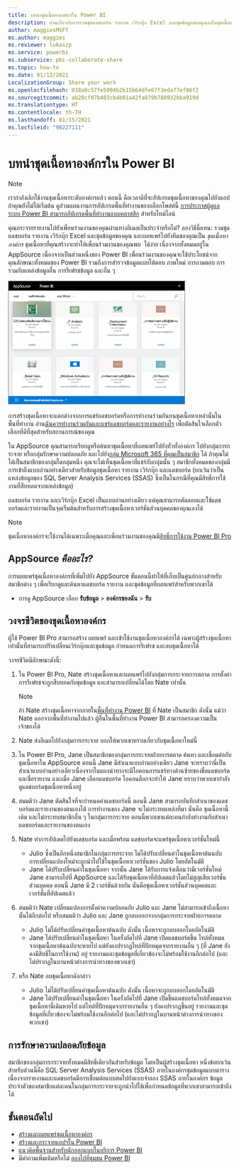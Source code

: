 ```yaml
---
title: บทนำชุดเนื้อหาองค์กรใน Power BI
description: อ่านเกี่ยวกับการรวมชุดแดชบอร์ด รายงาน เวิร์กบุ๊ก Excel และชุดข้อมูลของคุณลงในชุดเนื้อหาองค์กรที่คุณสามารถแชร์กับเพื่อนร่วมงานของคุณได้
author: maggiesMSFT
ms.author: maggies
ms.reviewer: lukaszp
ms.service: powerbi
ms.subservice: pbi-collaborate-share
ms.topic: how-to
ms.date: 01/12/2021
LocalizationGroup: Share your work
ms.openlocfilehash: 038a0c57fe5994b2b15b64dfe67f3eda77ef86f2
ms.sourcegitcommit: ab28cf07b483cb4b01a42fa879b788932bba919d
ms.translationtype: HT
ms.contentlocale: th-TH
ms.lasthandoff: 01/15/2021
ms.locfileid: "98227111"
---
```

# <a name="intro-to-organizational-content-packs-in-power-bi"></a>บทนำชุดเนื้อหาองค์กรใน Power BI

> [!NOTE]
> เรากำลังเลิกใช้งานชุดเนื้อหาระดับองค์กรแล้ว ตอนนี้ คือเวลาดีที่จะอัปเกรดชุดเนื้อหาของคุณไปยังแอป ถ้าคุณยังไม่ได้เริ่มต้น ดูส่วนแผนงานการอัปเกรดพื้นที่ทำงานของบล็อกโพสต์นี้ [การประกาศผู้ดูแลระบบ Power BI สามารถอัปเกรดพื้นที่ทำงานแบบคลาสสิก](https://powerbi.microsoft.com/blog/announcing-power-bi-admins-can-upgrade-classic-workspaces-and-roadmap-update/) สำหรับไทม์ไลน์
> 

คุณกระจายรายงานไปยังเพื่อนร่วมงานของคุณผ่านทางอีเมลเป็นประจำหรือไม่? ลองวิธีนี้แทน: รวมชุดแดชบอร์ด รายงาน เวิร์กบุ๊ก Excel และชุดข้อมูลของคุณ และเผยแพร่ไปยังทีมของคุณเป็น *ชุดเนื้อหาองค์กร* ชุดเนื้อหาที่คุณสร้างจะทำให้เพื่อนร่วมงานของคุณพบ &#151; ได้ง่าย เนื่องจากทั้งหมดอยู่ใน AppSource เนื่องจากเป็นส่วนหนึ่งของ Power BI เพื่อนร่วมงานของคุณจะใช้ประโยชน์จากคุณลักษณะทั้งหมดของ Power BI รวมถึงการสำรวจข้อมูลแบบโต้ตอบ ภาพใหม่ การถามตอบ การรวมกับแหล่งข้อมูลอื่น การรีเฟรชข้อมูล และอื่น ๆ

![ภาพหน้าจอของแดชบอร์ดที่แสดงชุดเนื้อหาระดับองค์กร](media/service-organizational-content-pack-introduction/power-bi-org-content-packs.png)

การสร้างชุดเนื้อหาจะแตกต่างจากการแชร์แดชบอร์ดหรือการทำงานร่วมกันบนชุดเนื้อหาเหล่านั้นในพื้นที่ทำงาน อ่าน[ฉันควรทำงานร่วมกันและแชร์แดชบอร์ดและรายงานอย่างไร](service-how-to-collaborate-distribute-dashboards-reports.md) เพื่อตัดสินใจเลือกตัวเลือกที่ดีที่สุดสำหรับสถานการณ์ของคุณ 

ใน AppSource คุณสามารถเรียกดูหรือค้นหาชุดเนื้อหาที่เผยแพร่ไปยังทั่วทั้งองค์กร ไปยังกลุ่มการกระจาย หรือกลุ่มรักษาความปลอดภัย และไปยัง[กลุ่ม Microsoft 365 ที่คุณเป็นสมาชิก](https://support.office.com/article/Create-a-group-in-Office-365-7124dc4c-1de9-40d4-b096-e8add19209e9) ได้ ถ้าคุณไม่ได้เป็นสมาชิกของกลุ่มใดกลุ่มหนึ่ง คุณจะไม่เห็นชุดเนื้อหาที่แชร์กับกลุ่มนั้น ๆ สมาชิกทั้งหมดของกลุ่มมีการเข้าถึงแบบอ่านอย่างเดียวสำหรับข้อมูลชุดเนื้อหา รายงาน เวิร์กบุ๊ก และแดชบอร์ด (ยกเว้นว่าเป็นแหล่งข้อมูลของ SQL Server Analysis Services (SSAS) ซึ่งเป็นในกรณีที่คุณมีสิทธิ์การใช้งานที่สืบทอดจากแหล่งข้อมูล)

แดชบอร์ด รายงาน และเวิร์กบุ๊ก Excel เป็นแบบอ่านอย่างเดียว แต่คุณสามารถคัดลอกและใช้แดชบอร์ดและรายงานเป็นจุดเริ่มต้นสำหรับการสร้างชุดเนื้อหาเวอร์ชันส่วนบุคคลของคุณเองได้

> [!NOTE]
> ชุดเนื้อหาองค์กรจะใช้งานได้เฉพาะเมื่อคุณและเพื่อนร่วมงานของคุณมี[สิทธิ์การใช้งาน Power BI Pro](../fundamentals/service-features-license-type.md)
> 
> 

## <a name="what-is-appsource"></a>AppSource *คืออะไร?*
การเผยแพร่ชุดเนื้อหาองค์กรที่เพิ่มไปยัง AppSource  ขั้นตอนนี้ทำให้ที่เก็บเป็นศูนย์กลางสำหรับสมาชิกต่าง ๆ เพื่อเรียกดูและค้นหาแดชบอร์ด รายงาน และชุดข้อมูลที่เผยแพร่สำหรับพวกเขาได้  

* การดู AppSource เลือก **รับข้อมูล** > **องค์กรของฉัน** > **รับ**

## <a name="the-life-cycle-of-an-organizational-content-pack"></a>วงจรชีวิตของชุดเนื้อหาองค์กร
ผู้ใช้ Power BI Pro สามารถสร้าง เผยแพร่ และเข้าใช้งานชุดเนื้อหาองค์กรได้ เฉพาะผู้สร้างชุดเนื้อหาเท่านั้นที่สามารถปรับเปลี่ยนเวิร์กบุ๊กและชุดข้อมูล กำหนดการรีเฟรช และลบชุดเนื้อหาได้

วงจรชีวิตมีลักษณะดังนี้:

1. ใน Power BI Pro, Nate สร้างชุดเนื้อหาและเผยแพร่ไปยังกลุ่มการกระจายการตลาด การตั้งค่าการรีเฟรชจะถูกสืบทอดกับชุดข้อมูล และสามารถเปลี่ยนได้โดย Nate เท่านั้น
   
   > [!NOTE]
   > ถ้า Nate สร้างชุดเนื้อหาจากภายใน[พื้นที่ทำงาน Power BI](service-create-distribute-apps.md) ที่ Nate เป็นสมาชิก ดังนั้น แม้ว่า Nate ออกจากพื้นที่ทำงานไปแล้ว ผู้อื่นในพื้นที่ทำงาน Power BI สามารถครองความเป็นเจ้าของได้
   > 
   > 
2. Nate ส่งอีเมลไปยังกลุ่มการกระจาย บอกให้พวกเขาทราบเกี่ยวกับชุดเนื้อหาใหม่นี้
3. ใน Power BI Pro, Jane เป็นสมาชิกของกลุ่มการกระจายฝ่ายการตลาด ค้นหา และเชื่อมต่อกับชุดเนื้อหาใน AppSource ตอนนี้ Jane มีสำเนาแบบอ่านอย่างเดียว Jane จะทราบว่านี่เป็นสำเนาแบบอ่านอย่างเดียวเนื่องจากในแผงนำทางจะมีไอคอนการแชร์ทางด้านซ้ายของชื่อแดชบอร์ดและชื่อรายงาน และเมื่อ Jane เลือกแดชบอร์ด ไอคอนล็อกจะทำให้ Jane ทราบว่าพวกเขากำลังดูแดชบอร์ดชุดเนื้อหาหนึ่งอยู่ 
4. สมมติว่า Jane ตัดสินใจที่จะกำหนดค่าแดชบอร์ดนี้ ตอนนี้ Jane สามารถบันทึกสำเนาของแดชบอร์ดและรายงานของตนเองได้ การทำงานของ Jane จะไม่กระทบแหล่งที่มา นั่นคือ ชุดเนื้อหานี้เดิม และไม่กระทบสมาชิกอื่น ๆ ในกลุ่มการกระจาย ตอนนี้พวกเขาแต่ละคนกำลังทำงานกับสำเนาแดชบอร์ดและรายงานของตนเอง
5. Nate ทำการอัปเดตไปยังแดชบอร์ด และเมื่อพร้อม แดชบอร์ดจะแพร่ชุดเนื้อหาเวอร์ชั่นใหม่นี้
   
   * Julio ซึ่งเป็นอีกหนึ่งสมาชิกในกลุ่มการกระจาย ไม่ได้ปรับเปลี่ยนค่าในชุดเนื้อหาต้นฉบับ การเปลี่ยนแปลงใหม่จะถูกนำไปใช้ในชุดเนื้อหาเวอร์ชั่นของ Julio โดยอัตโนมัติ  
   * Jane ได้ปรับเปลี่ยนค่าในชุดเนื้อหา จากนั้น Jane ได้รับการแจ้งเตือนว่ามีเวอร์ชั่นใหม่  Jane สามารถไปที่ AppSource และได้รับชุดเนื้อหาที่อัปเดตแล้วโดยไม่สูญเสียเวอร์ชั่นส่วนบุคคล ตอนนี้ Jane มี 2 เวอร์ชันด้วยกัน นั่นคือชุดเนื้อหาเวอร์ชั่นส่วนบุคคลและเวอร์ชั่นที่อัปเดตแล้ว
6. สมมติว่า Nate เปลี่ยนแปลงการตั้งค่าความปลอดภัย Julio และ Jane ไม่สามารถเข้าถึงเนื้อหานั้นได้อีกต่อไป หรือสมมติว่า Julio และ Jane ถูกลบออกจากกลุ่มการกระจายฝ่ายการตลาด
   
   * Julio ไม่ได้ปรับเปลี่ยนค่าชุดเนื้อหาต้นฉบับ ดังนั้น เนื้อหาจะถูกลบออกโดยอัตโนมัติ 
   * Jane ได้ปรับเปลี่ยนค่าในชุดเนื้อหา ในครั้งถัดไปที่ Jane เปิดแดชบอร์ดขึ้น ไทล์ทั้งหมดจากชุดเนื้อหาต้นฉบับจะหายไป แต่ยังคงปรากฏไทล์ที่ปักหมุดจากรายงานอื่น ๆ (ที่ Jane ยังคงมีสิทธิ์ในการใช้งาน) อยู่ รายงานและชุดข้อมูลที่เกี่ยวข้องจะไม่พร้อมใช้งานอีกต่อไป (และไม่ปรากฏในบานหน้าต่างการนำทางของพวกเขา)
7. หรือ Nate ลบชุดเนื้อหาดังกล่าว
   
   * Julio ไม่ได้ปรับเปลี่ยนค่าชุดเนื้อหาต้นฉบับ ดังนั้น เนื้อหาจะถูกลบออกโดยอัตโนมัติ 
   * Jane ได้ปรับเปลี่ยนค่าในชุดเนื้อหา ในครั้งถัดไปที่ Jane เปิดขึ้นแดชบอร์ดไทล์ทั้งหมดจากชุดเนื้อหานี้เดิมหายไป แต่ไทล์ที่ปักหมุดจากรายงานอื่น ๆ ยังคงปรากฏขึ้นอยู่ รายงานและชุดข้อมูลที่เกี่ยวข้องจะไม่พร้อมใช้งานอีกต่อไป (และไม่ปรากฏในบานหน้าต่างการนำทางของพวกเขา)

## <a name="data-security"></a>การรักษาความปลอดภัยข้อมูล
สมาชิกของกลุ่มการกระจายทั้งหมดมีสิทธิ์เดียวกันสำหรับข้อมูล โดยเป็นผู้สร้างชุดเนื้อหา หนึ่งข้อยกเว้นสำหรับส่วนนี้คือ SQL Server Analysis Services (SSAS) ภายในองค์กรชุดข้อมูลแบบตาราง เนื่องจากรายงานและแดชบอร์ดมีการเชื่อมต่อแบบสดไปยังแบบจำลอง SSAS ภายในองค์กร ข้อมูลประจำตัวของสมาชิกแต่ละคนในกลุ่มการกระจายจะถูกนำไปใช้เพื่อกำหนดข้อมูลที่พวกเขาสามารถเข้าถึงได้

## <a name="next-steps"></a>ขั้นตอนถัดไป
* [สร้างและเผยแพร่ชุดเนื้อหาองค์กร](service-organizational-content-pack-create-and-publish.md)
* [สร้างและกระจายแอปฯใน Power BI](service-create-distribute-apps.md) 
* [แนวคิดพื้นฐานสำหรับนักออกแบบในบริการ Power BI](../fundamentals/service-basic-concepts.md)
* มีคำถามเพิ่มเติมหรือไม่ [ลองไปที่ชุมชน Power BI](https://community.powerbi.com/)
